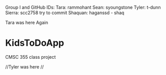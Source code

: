 Group I and GitHub IDs:
Tara: rammohant
Sean: syoungstone
Tyler: t-dunn
Sierra: scc2758 try to commit
Shaquan: haganssd - shaq

Tara was here 
Again
# KidsToDoApp
CMSC 355 class project

//Tyler was here
//

